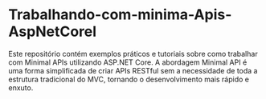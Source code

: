 # Trabalhando-com-minima-Apis-AspNetCorel
Este repositório contém exemplos práticos e tutoriais sobre como trabalhar com Minimal APIs utilizando ASP.NET Core. A abordagem Minimal API é uma forma simplificada de criar APIs RESTful sem a necessidade de toda a estrutura tradicional do MVC, tornando o desenvolvimento mais rápido e enxuto.

